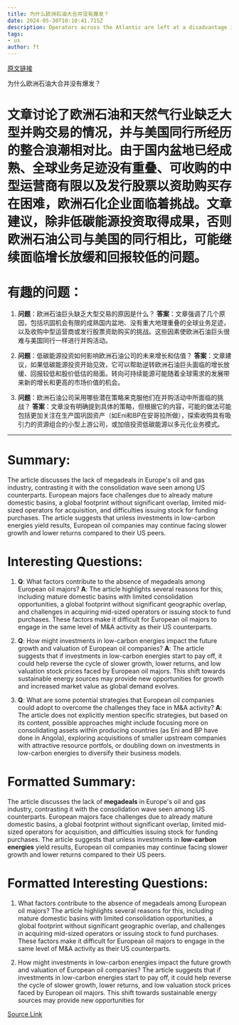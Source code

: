 ```yaml
---
title: 为什么欧洲石油大合并没有爆发？
date: 2024-05-30T10:10:41.715Z
description: Operators across the Atlantic are left at a disadvantage in several areas when it comes to M&A
tags: 
- us
author: ft
---
```


[原文链接](https://ft.com/content/803bc7e8-59cc-4c89-a127-09a31cd25891)

为什么欧洲石油大合并没有爆发？

# 文章讨论了欧洲石油和天然气行业缺乏大型并购交易的情况，并与美国同行所经历的整合浪潮相对比。由于国内盆地已经成熟、全球业务足迹没有重叠、可收购的中型运营商有限以及发行股票以资助购买存在困难，欧洲石化企业面临着挑战。文章建议，除非低碳能源投资取得成果，否则欧洲石油公司与美国的同行相比，可能继续面临增长放缓和回报较低的问题。

# 有趣的问题：

1. **问题**：欧洲石油巨头缺乏大型交易的原因是什么？
   **答案**：文章强调了几个原因，包括巩固机会有限的成熟国内盆地、没有重大地理重叠的全球业务足迹，以及收购中型运营商或发行股票资助购买的挑战。这些因素使欧洲石油巨头很难与美国同行一样进行并购活动。

2. **问题**：低碳能源投资如何影响欧洲石油公司的未来增长和估值？
   **答案**：文章建议，如果低碳能源投资开始见效，它可以帮助逆转欧洲石油巨头面临的增长放缓、回报较低和股价低估的局面。转向可持续能源可能随着全球需求的发展带来新的增长和更高的市场价值的机会。

3. **问题**：欧洲石油公司采用哪些潜在策略来克服他们在并购活动中所面临的挑战？
   **答案**：文章没有明确提到具体的策略，但根据它的内容，可能的做法可能包括更加关注在生产国巩固资产（如Eni和BP在安哥拉所做），探索收购具有吸引力的资源组合的小型上游公司，或加倍投资低碳能源以多元化业务模式。

---

# Summary:
The article discusses the lack of megadeals in Europe's oil and gas industry, contrasting it with the consolidation wave seen among US counterparts. European majors face challenges due to already mature domestic basins, a global footprint without significant overlap, limited mid-sized operators for acquisition, and difficulties issuing stock for funding purchases. The article suggests that unless investments in low-carbon energies yield results, European oil companies may continue facing slower growth and lower returns compared to their US peers.

# Interesting Questions:
1. **Q**: What factors contribute to the absence of megadeals among European oil majors? 
   **A**: The article highlights several reasons for this, including mature domestic basins with limited consolidation opportunities, a global footprint without significant geographic overlap, and challenges in acquiring mid-sized operators or issuing stock to fund purchases. These factors make it difficult for European oil majors to engage in the same level of M&A activity as their US counterparts.
   
2. **Q**: How might investments in low-carbon energies impact the future growth and valuation of European oil companies? 
   **A**: The article suggests that if investments in low-carbon energies start to pay off, it could help reverse the cycle of slower growth, lower returns, and low valuation stock prices faced by European oil majors. This shift towards sustainable energy sources may provide new opportunities for growth and increased market value as global demand evolves.
   
3. **Q**: What are some potential strategies that European oil companies could adopt to overcome the challenges they face in M&A activity? 
   **A**: The article does not explicitly mention specific strategies, but based on its content, possible approaches might include focusing more on consolidating assets within producing countries (as Eni and BP have done in Angola), exploring acquisitions of smaller upstream companies with attractive resource portfols, or doubling down on investments in low-carbon energies to diversify their business models.

# Formatted Summary:
The article discusses the lack of **megadeals** in Europe's oil and gas industry, contrasting it with the consolidation wave seen among US counterparts. European majors face challenges due to already mature domestic basins, a global footprint without significant overlap, limited mid-sized operators for acquisition, and difficulties issuing stock for funding purchases. The article suggests that unless investments in **low-carbon energies** yield results, European oil companies may continue facing slower growth and lower returns compared to their US peers.

# Formatted Interesting Questions:
1. What factors contribute to the absence of megadeals among European oil majors? 
   The article highlights several reasons for this, including mature domestic basins with limited consolidation opportunities, a global footprint without significant geographic overlap, and challenges in acquiring mid-sized operators or issuing stock to fund purchases. These factors make it difficult for European oil majors to engage in the same level of M&A activity as their US counterparts.
   
2. How might investments in low-carbon energies impact the future growth and valuation of European oil companies? 
   The article suggests that if investments in low-carbon energies start to pay off, it could help reverse the cycle of slower growth, lower returns, and low valuation stock prices faced by European oil majors. This shift towards sustainable energy sources may provide new opportunities for

[Source Link](https://ft.com/content/803bc7e8-59cc-4c89-a127-09a31cd25891)

